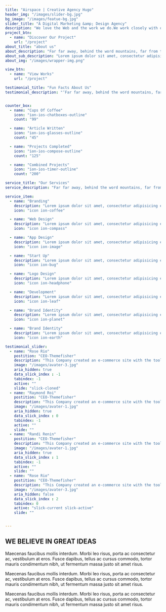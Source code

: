 ```yaml
---
title: "Airspace | Creative Agency Hugo"
header_img: "/images/slider-bg.jpg"
bg_image: "/images/featue-bg.jpg"
slider_title: "A Digital Marketing &amp; Design Agency"
description: "We love the Web and the work we do.We work closely with our clients to deliver the best possible solutions for their needs"
project_btn: 
  - name: "Discover Our Project"
    url: "/project"
about_title: "about us"
about_description: "Far far away, behind the word mountains, far from the countries Vokalia and Consonantia, there live the blind texts. Separated they live in Bookmarksgrove right at the coast of the Semantics"
about_sub_description: "Lorem ipsum dolor sit amet, consectetur adipisicing elit, sed do eiusmod tempor incididunt ut labore et dolore magna aliqua. Ut enim ad minim veniam, quis nostrud exercitation ullamco laboris nisi ut aliquip ex ea commodo consequat. Duis aute irure dolor in reprehenderit in voluptate velit esse cillum dolore eu fugiat nulla pariatur. Excepteur sint occaecat cupidatat non proident, sunt in culpa qui officia deserunt mollit anim id."
about_img: "/images/wrapper-img.png"

view_btn: 
  - name: "View Works"
    url: "/project"

testimonial_title: "Fun Facts About Us"
testimonial_description: "‘Far far away, behind the word mountains, far from the countries Vokalia and Consonantia, there live the blind texts. Separated they live in Bookmarksgrove right at the coast of the Semantics’"


counter_box:
  - name: "Cups Of Coffee"
    icon: "ion-ios-chatboxes-outline"
    count: "99"

  - name: "Article Written"
    icon: "ion-ios-glasses-outline"
    count: "45"

  - name: "Projects Completed"
    icon: "ion-ios-compose-outline"
    count: "125"

  - name: "Combined Projects"
    icon: "ion-ios-timer-outline"
    count: "200"

service_title: "Our Services"
service_description: "Far far away, behind the word mountains, far from the countries Vokalia and Consonantia, there live the blind texts. Separated they live in Bookmarksgrove right at the coast of the Semantics"

service_item:
  - name: "Branding"
    description: "Lorem ipsum dolor sit amet, consectetur adipisicing elit, sed do eiusmod tempor incididunt ut"
    icon: "icon ion-coffee"

  - name: "Web Design"
    description: "Lorem ipsum dolor sit amet, consectetur adipisicing elit, sed do eiusmod tempor incididunt ut"
    icon: "icon ion-compass"

  - name: "App Design"
    description: "Lorem ipsum dolor sit amet, consectetur adipisicing elit, sed do eiusmod tempor incididunt ut"
    icon: "icon ion-image"

  - name: "Start Up"
    description: "Lorem ipsum dolor sit amet, consectetur adipisicing elit, sed do eiusmod tempor incididunt ut"
    icon: "icon ion-bug"

  - name: "Logo Design"
    description: "Lorem ipsum dolor sit amet, consectetur adipisicing elit, sed do eiusmod tempor incididunt ut"
    icon: "icon ion-headphone"

  - name: "Development"
    description: "Lorem ipsum dolor sit amet, consectetur adipisicing elit, sed do eiusmod tempor incididunt ut"
    icon: "icon ion-leaf"

  - name: "Brand Identity"
    description: "Lorem ipsum dolor sit amet, consectetur adipisicing elit, sed do eiusmod tempor incididunt ut"
    icon: "icon ion-planet"

  - name: "Brand Identity"
    description: "Lorem ipsum dolor sit amet, consectetur adipisicing elit, sed do eiusmod tempor incididunt ut"
    icon: "icon ion-earth"

testimonial_slider:
  - name: "Rose Rio"
    postition: "CEO-Themefisher"
    description: "This Company created an e-commerce site with the tools to make our business a success, with innovative ideas we feel that our site has unique elements that make us stand out from the crowd."
    image: "/images/avater-3.jpg"
    aria_hidden: true
    data_slick_index : -1
    tabindex: -1
    active: ""
    slide: "slick-cloned"
  - name: "Raymond Roi"
    postition: "CEO-Themefisher"
    description: "This Company created an e-commerce site with the tools to make our business a success, with innovative ideas we feel that our site has unique elements that make us stand out from the crowd."
    image: "/images/avater-1.jpg"
    aria_hidden: true
    data_slick_index : 0
    tabindex: -1
    active: ""
    slide: ""
  - name: "Randi Renin"
    postition: "CEO-Themefisher"
    description: "This Company created an e-commerce site with the tools to make our business a success, with innovative ideas we feel that our site has unique elements that make us stand out from the crowd."
    image: "/images/avater-1.jpg"
    aria_hidden: true
    data_slick_index : 1
    tabindex: -1
    active: ""
    slide: ""
  - name: "Rose Rio"
    postition: "CEO-Themefisher"
    description: "This Company created an e-commerce site with the tools to make our business a success, with innovative ideas we feel that our site has unique elements that make us stand out from the crowd."
    image: "/images/avater-3.jpg"
    aria_hidden: false
    data_slick_index : 2
    tabindex: 0
    active: "slick-current slick-active"
    slide: ""


---
```



## WE BELIEVE IN GREAT IDEAS
Maecenas faucibus mollis interdum. Morbi leo risus, porta ac consectetur ac, vestibulum at eros. Fusce dapibus, tellus ac cursus commodo, tortor mauris condimentum nibh, ut fermentum massa justo sit amet risus.

Maecenas faucibus mollis interdum. Morbi leo risus, porta ac consectetur ac, vestibulum at eros. Fusce dapibus, tellus ac cursus commodo, tortor mauris condimentum nibh, ut fermentum massa justo sit amet risus.

Maecenas faucibus mollis interdum. Morbi leo risus, porta ac consectetur ac, vestibulum at eros. Fusce dapibus, tellus ac cursus commodo, tortor mauris condimentum nibh, ut fermentum massa justo sit amet risus.